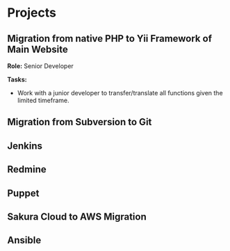 # Projects

## Migration from native PHP to Yii Framework of Main Website

**Role:** Senior Developer

**Tasks:** 

* Work with a junior developer to transfer/translate all functions given the limited timeframe.

## Migration from Subversion to Git

## Jenkins

## Redmine

## Puppet

## Sakura Cloud to AWS Migration

## Ansible


